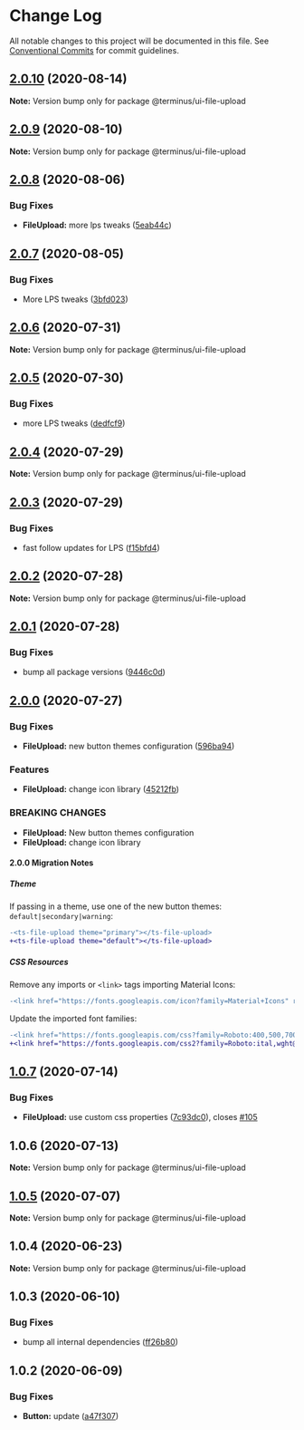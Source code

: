 # Change Log

All notable changes to this project will be documented in this file.
See [Conventional Commits](https://conventionalcommits.org) for commit guidelines.

## [2.0.10](https://github.com/GetTerminus/terminus-oss/compare/@terminus/ui-file-upload@2.0.9...@terminus/ui-file-upload@2.0.10) (2020-08-14)

**Note:** Version bump only for package @terminus/ui-file-upload





## [2.0.9](https://github.com/GetTerminus/terminus-oss/compare/@terminus/ui-file-upload@2.0.8...@terminus/ui-file-upload@2.0.9) (2020-08-10)

**Note:** Version bump only for package @terminus/ui-file-upload

## [2.0.8](https://github.com/GetTerminus/terminus-oss/compare/@terminus/ui-file-upload@2.0.7...@terminus/ui-file-upload@2.0.8) (2020-08-06)

### Bug Fixes

* **FileUpload:** more lps tweaks ([5eab44c](https://github.com/GetTerminus/terminus-oss/commit/5eab44c050563701ef9971b76dc05ca18caa7bee))

## [2.0.7](https://github.com/GetTerminus/terminus-oss/compare/@terminus/ui-file-upload@2.0.6...@terminus/ui-file-upload@2.0.7) (2020-08-05)

### Bug Fixes

* More LPS tweaks ([3bfd023](https://github.com/GetTerminus/terminus-oss/commit/3bfd023788f06b3bd609493d3308f902c11f0dcd))

## [2.0.6](https://github.com/GetTerminus/terminus-oss/compare/@terminus/ui-file-upload@2.0.5...@terminus/ui-file-upload@2.0.6) (2020-07-31)

**Note:** Version bump only for package @terminus/ui-file-upload

## [2.0.5](https://github.com/GetTerminus/terminus-oss/compare/@terminus/ui-file-upload@2.0.4...@terminus/ui-file-upload@2.0.5) (2020-07-30)

### Bug Fixes

* more LPS tweaks ([dedfcf9](https://github.com/GetTerminus/terminus-oss/commit/dedfcf947e3bcd33041b388ccab9bcc5bf273f51))

## [2.0.4](https://github.com/GetTerminus/terminus-oss/compare/@terminus/ui-file-upload@2.0.3...@terminus/ui-file-upload@2.0.4) (2020-07-29)

**Note:** Version bump only for package @terminus/ui-file-upload

## [2.0.3](https://github.com/GetTerminus/terminus-oss/compare/@terminus/ui-file-upload@2.0.2...@terminus/ui-file-upload@2.0.3) (2020-07-29)

### Bug Fixes

* fast follow updates for LPS ([f15bfd4](https://github.com/GetTerminus/terminus-oss/commit/f15bfd4fa088da2fea76e9964c664bad8844e740))

## [2.0.2](https://github.com/GetTerminus/terminus-oss/compare/@terminus/ui-file-upload@2.0.1...@terminus/ui-file-upload@2.0.2) (2020-07-28)

**Note:** Version bump only for package @terminus/ui-file-upload

## [2.0.1](https://github.com/GetTerminus/terminus-oss/compare/@terminus/ui-file-upload@2.0.0...@terminus/ui-file-upload@2.0.1) (2020-07-28)

### Bug Fixes

* bump all package versions ([9446c0d](https://github.com/GetTerminus/terminus-oss/commit/9446c0d5cde3bd693cfba7cabbfd2db443a47b00))

## [2.0.0](https://github.com/GetTerminus/terminus-oss/compare/@terminus/ui-file-upload@1.0.7...@terminus/ui-file-upload@2.0.0) (2020-07-27)

### Bug Fixes

* **FileUpload:** new button themes configuration ([596ba94](https://github.com/GetTerminus/terminus-oss/commit/596ba941d576cdcd83f3df0039ab16e2f9bd202d))

### Features

* **FileUpload:** change icon library ([45212fb](https://github.com/GetTerminus/terminus-oss/commit/45212fb4630fcab823ccdc47ec7a41bdb6efadf1))

### BREAKING CHANGES

* **FileUpload:** New button themes configuration
* **FileUpload:** change icon library

#### 2.0.0 Migration Notes

##### Theme

If passing in a theme, use one of the new button themes: `default|secondary|warning`:

```diff
-<ts-file-upload theme="primary"></ts-file-upload>
+<ts-file-upload theme="default"></ts-file-upload>
```

##### CSS Resources

Remove any imports or `<link>` tags importing Material Icons:

```diff
-<link href="https://fonts.googleapis.com/icon?family=Material+Icons" rel="stylesheet">
```

Update the imported font families:

```diff
-<link href="https://fonts.googleapis.com/css?family=Roboto:400,500,700" rel="stylesheet">
+<link href="https://fonts.googleapis.com/css2?family=Roboto:ital,wght@0,400;0,500;0,700;1,400&display=swap" rel="stylesheet">
```

## [1.0.7](https://github.com/GetTerminus/terminus-oss/compare/@terminus/ui-file-upload@1.0.6...@terminus/ui-file-upload@1.0.7) (2020-07-14)

### Bug Fixes

* **FileUpload:** use custom css properties ([7c93dc0](https://github.com/GetTerminus/terminus-oss/commit/7c93dc0b55718bc7b5f7faab4e1f3d7a1d871e6d)), closes [#105](https://github.com/GetTerminus/terminus-oss/issues/105)

## 1.0.6 (2020-07-13)

**Note:** Version bump only for package @terminus/ui-file-upload

## [1.0.5](https://github.com/GetTerminus/terminus-oss/compare/@terminus/ui-file-upload@1.0.4...@terminus/ui-file-upload@1.0.5) (2020-07-07)

**Note:** Version bump only for package @terminus/ui-file-upload

## 1.0.4 (2020-06-23)

**Note:** Version bump only for package @terminus/ui-file-upload

## 1.0.3 (2020-06-10)

### Bug Fixes

* bump all internal dependencies ([ff26b80](https://github.com/GetTerminus/terminus-oss/commit/ff26b806bb599401f006996be5b567a378e68ef3))

## 1.0.2 (2020-06-09)

### Bug Fixes

* **Button:** update ([a47f307](https://github.com/GetTerminus/terminus-oss/commit/a47f30757b9216d6ee76788c117e76eacf5289e5))
